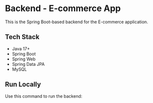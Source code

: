 # Backend - E-commerce App

This is the Spring Boot-based backend for the E-commerce application.

## Tech Stack
- Java 17+
- Spring Boot
- Spring Web
- Spring Data JPA
- MySQL

## Run Locally

Use this command to run the backend:

